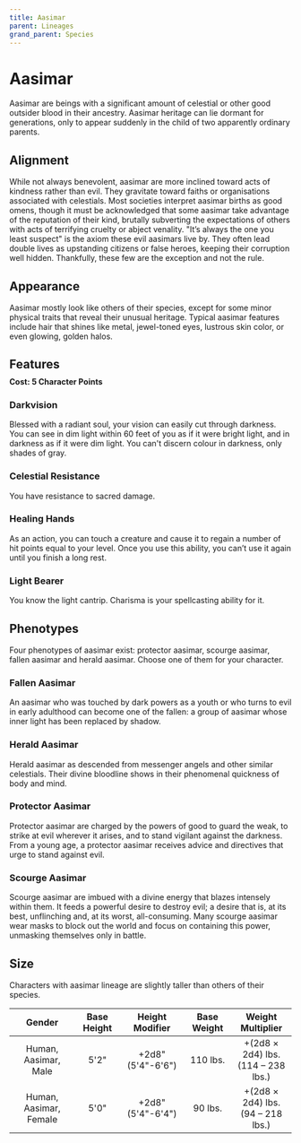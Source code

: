 ```yaml
---
title: Aasimar
parent: Lineages
grand_parent: Species
---
```


# Aasimar
Aasimar are beings with a significant amount of celestial or other good outsider blood in their ancestry. Aasimar heritage can lie dormant for generations, only to appear suddenly in the child of two apparently ordinary parents.

## Alignment
While not always benevolent, aasimar are more inclined toward acts of kindness rather than evil. They gravitate toward faiths or organisations associated with celestials. Most societies interpret aasimar births as good omens, though it must be acknowledged that some aasimar take advantage of the reputation of their kind, brutally subverting the expectations of others with acts of terrifying cruelty or abject venality. "It’s always the one you least suspect" is the axiom these evil aasimars live by. They often lead double lives as upstanding citizens or false heroes, keeping their corruption well hidden. Thankfully, these few are the exception and not the rule.

## Appearance
Aasimar mostly look like others of their species, except for some minor physical traits that reveal their unusual heritage. Typical aasimar features include hair that shines like metal, jewel-toned eyes, lustrous skin color, or even glowing, golden halos.

## Features

<div style="margin-top:-10px;"></div>

#### **Cost:** 5 Character Points

### Darkvision
Blessed with a radiant soul, your vision can easily cut through darkness. You can see in dim light within 60 feet of you as if it were bright light, and in darkness as if it were dim light. You can't discern colour in darkness, only shades of gray.

### Celestial Resistance
You have resistance to sacred damage.

### Healing Hands
As an action, you can touch a creature and cause it to regain a number of hit points equal to your level. Once you use this ability, you can’t use it again until you finish a long rest.

### Light Bearer
You know the light cantrip. Charisma is your spellcasting ability for it.

## Phenotypes
Four phenotypes of aasimar exist: protector aasimar, scourge aasimar, fallen aasimar and herald aasimar. Choose one of them for your character.

### Fallen Aasimar
An aasimar who was touched by dark powers as a youth or who turns to evil in early adulthood can become one of the fallen: a group of aasimar whose inner light has been replaced by shadow.

### Herald Aasimar
Herald aasimar as descended from messenger angels and other similar celestials. Their divine bloodline shows in their phenomenal quickness of body and mind.

### Protector Aasimar
Protector aasimar are charged by the powers of good to guard the weak, to strike at evil wherever it arises, and to stand vigilant against the darkness. From a young age, a protector aasimar receives advice and directives that urge to stand against evil.

### Scourge Aasimar
Scourge aasimar are imbued with a divine energy that blazes intensely within them. It feeds a powerful desire to destroy evil; a desire that is, at its best, unflinching and, at its worst, all-consuming. Many scourge aasimar wear masks to block out the world and focus on containing this power, unmasking themselves only in battle.

## Size
Characters with aasimar lineage are slightly taller than others of their species.

| Gender | Base Height | Height Modifier | Base Weight | Weight Multiplier |
|:------:|:-----------:|:---------------:|:-----------:|:-----------------:|
| Human, Aasimar, Male   | 5'2" | +2d8"<br>(5'4"-6'6") | 110 lbs. | +(2d8 × 2d4) lbs.<br>(114 – 238 lbs.) |
| Human, Aasimar, Female | 5'0" | +2d8"<br>(5'4"-6'4") | 90 lbs.  | +(2d8 × 2d4) lbs.<br>(94 – 218 lbs.)  |
